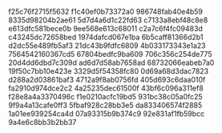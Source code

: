 f25c76f2715f5632
f1c40ef0b73372a0
986748fab40e4b59
8335d98204b2ae61
5d7d4a6d1c22fd63
c7133a8ebf48c8e8
e613dfc581bece0b
9ee568e613c68011
c2a7c6f4fc09483d
c43245dc72658bed
1974dafcd067e1ba
6b5caff81366d2b1
d2dc55e489fb5af3
21dc43b9fdfc6809
4b033173343e1a23
7564542160367cd5
67804bedfc9ba609
706c356c254de775
20d4dd6dbd7c309d
ad6d7d58ab7658ad
68732066eabeb7a0
19f50c7bb10e423e
3329d5f54358fc80
0d69a68d3dac7823
d288a2d03861baf3
4712a9f8ab0756fd
405d693c6daa010f
fa2910d974dce2c2
4a25235dec61500f
43bf6c096a311ef8
f28e8a4a3370496c
f1e0210acfc19bd5
931bc38c05a0fc25
9f9a4a13cafe0ff3
5fbaf928c28bb3e5
da833406574f2885
1a01ee939254ca4d
07a93315b9b374c9
92e831af1fb59bcc
9a4e6c8bb3b2bb37
